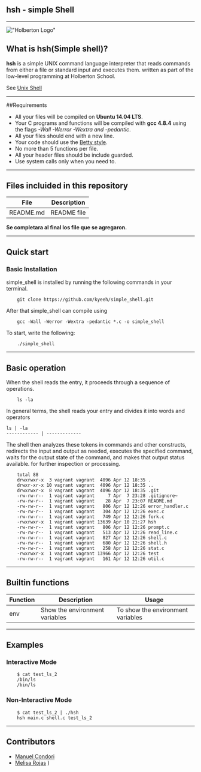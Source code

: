 ## **hsh** - simple Shell
----
!["Holberton Logo"](https://www.holbertonschool.com/holberton-logo-twitter-card.png)

## What is hsh(Simple shell)?
**hsh** is a simple UNIX command language interpreter that reads commands from either a file or standard input and executes them. written as part of the low-level programming at Holberton School.
 

See [Unix Shell](https://en.wikipedia.org/wiki/Unix_shell)

----
##Requirements
* All your files will be compiled on **Ubuntu 14.04 LTS**.
* Your C programs and functions will be compiled with **gcc 4.8.4** using the flags *-Wall -Werror -Wextra and -pedantic*.
* All your files should end with a new line.
* Your code should use the [Betty style](https://github.com/holbertonschool/Betty/wiki).
* No more than 5 functions per file.
* All your header files should be include guarded.
* Use system calls only when you need to.

----
## Files incluided in this repository
File |  Description
------------ | -------------
README.md | README file
**Se completara al final los file que se agregaron.**


----
## Quick start

### Basic Installation
simple_shell is installed by running the following commands in your terminal.
```
    git clone https://github.com/kyeeh/simple_shell.git
```
After that simple_shell can compile using
```
    gcc -Wall -Werror -Wextra -pedantic *.c -o simple_shell
```
To start, write the following:
```
    ./simple_shell
```
----
## Basic operation
When the shell reads the entry, it proceeds through a sequence of operations.
```
    ls -la
```
In general terms, the shell reads your entry and divides it into words and operators
```
ls | -la
------------ | -------------
```
The shell then analyzes these tokens in commands and other constructs, redirects the input and output as needed, executes the specified command, waits for the output state of the command, and makes that output status available. for further inspection or processing.
```
    total 88
    drwxrwxr-x  3 vagrant vagrant  4096 Apr 12 18:35 .
    drwxr-xr-x 10 vagrant vagrant  4096 Apr 12 18:35 ..
    drwxrwxr-x  8 vagrant vagrant  4096 Apr 12 18:35 .git
    -rw-rw-r--  1 vagrant vagrant     7 Apr  7 23:28 .gitignore~
    -rw-rw-r--  1 vagrant vagrant    28 Apr  7 23:07 README.md
    -rw-rw-r--  1 vagrant vagrant   806 Apr 12 12:26 error_handler.c
    -rw-rw-r--  1 vagrant vagrant   304 Apr 12 12:26 exec.c
    -rw-rw-r--  1 vagrant vagrant   749 Apr 12 12:26 fork.c
    -rwxrwxr-x  1 vagrant vagrant 13639 Apr 10 21:27 hsh
    -rw-rw-r--  1 vagrant vagrant   806 Apr 12 12:26 prompt.c
    -rw-rw-r--  1 vagrant vagrant   513 Apr 12 12:26 read_line.c
    -rw-rw-r--  1 vagrant vagrant   827 Apr 12 12:26 shell.c
    -rw-rw-r--  1 vagrant vagrant   680 Apr 12 12:26 shell.h
    -rw-rw-r--  1 vagrant vagrant   258 Apr 12 12:26 stat.c
    -rwxrwxr-x  1 vagrant vagrant 13966 Apr 12 12:26 test
    -rw-rw-r--  1 vagrant vagrant   161 Apr 12 12:26 util.c
```

----
## Builtin functions
Function | Description | Usage
------------ | ------------- | -------------
env | Show the environment variables |     To show the environment variables

----
## Examples
### Interactive Mode
```
    $ cat test_ls_2
    /bin/ls
    /bin/ls
```
### Non-Interactive Mode
```
    $ cat test_ls_2 | ./hsh
    hsh main.c shell.c test_ls_2
```
----
## Contributors
* [Manuel Condori](https://github.com/Manuel-condori)
* [Melisa Rojas](https://github.com/melisarv)
)
